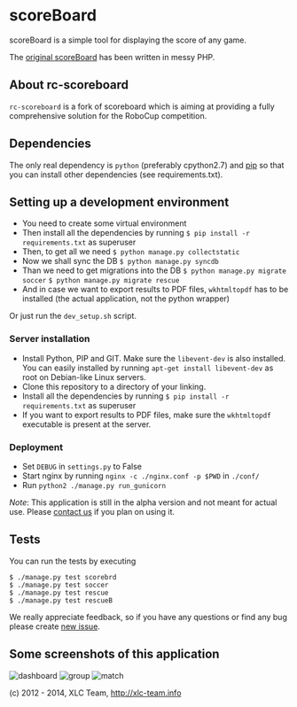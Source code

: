 scoreBoard
==========

scoreBoard is a simple tool for displaying the score of any game.

The [original scoreBoard](https://github.com/xlcteam/scoreBoard-php) has been written in messy PHP.

## About rc-scoreboard

`rc-scoreboard` is a fork of scoreboard which is aiming at providing a fully
comprehensive solution for the RoboCup competition.

## Dependencies
The only real dependency is `python` (preferably cpython2.7) and [pip](http://www.pip-installer.org/en/latest/installing.html)  so that you
can install other dependencies (see requirements.txt).


## Setting up a development environment
* You need to create some virtual environment
* Then install all the dependencies by running `$ pip install -r requirements.txt` as
  superuser
* Then, to get all we need `$ python manage.py collectstatic`
* Now we shall sync the DB `$ python manage.py syncdb`
* Than we need to get migrations into the DB
    `$ python manage.py migrate soccer`
    `$ python manage.py migrate rescue`
* And in case we want to export results to PDF files, `wkhtmltopdf` has to be
  installed (the actual application, not the python wrapper)

Or just run the `dev_setup.sh` script.

### Server installation

* Install Python, PIP and GIT. Make sure the `libevent-dev` is also installed.
  You can easily installed by running `apt-get install libevent-dev` as root on
  Debian-like Linux servers.
* Clone this repository to a directory of your linking.
* Install all the dependencies by running `$ pip install -r requirements.txt`
  as superuser
* If you want to export results to PDF files, make sure the `wkhtmltopdf`
  executable is present at the server.


### Deployment

* Set `DEBUG` in `settings.py` to False
* Start nginx by running `nginx -c ./nginx.conf -p $PWD` in `./conf/`
* Run `python2 ./manage.py run_gunicorn`

*Note*: This application is still in the alpha version and not meant for actual use. Please [contact us](http://xlc-team.info/contact) if you plan on using it.

## Tests

You can run the tests by executing

    $ ./manage.py test scorebrd
    $ ./manage.py test soccer
    $ ./manage.py test rescue
    $ ./manage.py test rescueB


We really appreciate feedback, so if you have any questions or find any bug please create [new issue](https://github.com/xlcteam/scoreBoard/issues/new).

## Some screenshots of this application
![dashboard](http://xlcteam.github.com/scoreBoard/imgs/screenshots/0.png)
![group](http://xlcteam.github.com/scoreBoard/imgs/screenshots/5.png)
![match](http://xlcteam.github.com/scoreBoard/imgs/screenshots/7.png)

(c) 2012 - 2014, XLC Team, http://xlc-team.info

